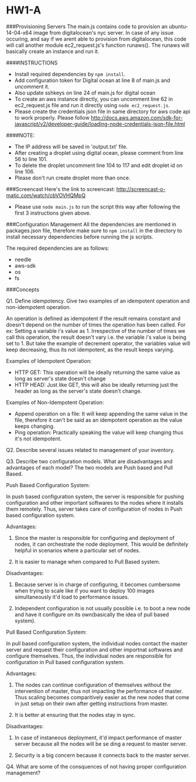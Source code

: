 # HW1-A
###Provisioning Servers
The main.js contains code to provision an ubuntu-14-04-x64 image from digitalocean's nyc server. In case of any issue occuring, and say if we arent able to provision from digitalocean, this code will call another module ec2_request.js's function runaws(). The runaws will basically create an instance and run it. 

####INSTRUCTIONS
* Install required dependencies by `npm install`. 
* Add configuration token for Digital ocean at line 8 of main.js and uncomment it. 
* Also update sshkeys on line 24 of main.js for digital ocean
* To create an aws instance directly, you can uncomment line 62 in ec2_request.js file and run it directly using 
`node ec2_request.js`.
* Please create the credentials json file in same directory for aws code api to work properly. Please follow http://docs.aws.amazon.com/sdk-for-javascript/v2/developer-guide/loading-node-credentials-json-file.html


####NOTE:
* The IP address will be saved in 'output.txt' file.
* After creating a droplet using digital ocean, please comment from line 56 to line 101.
* To delete the droplet uncomment line 104 to 117 and edit droplet id on line 106.
* Please don't run create droplet more than once. 

###Screencast
Here's the link to screencast: http://screencast-o-matic.com/watch/cbVOVHQMpQ

* Please use `node main.js` to run the script this way after following the first 3 instructions given above.

###Configuration Management
All the dependencies are mentioned in packages.json file, therefore make sure to `npm install` in the directory to install necessary dependencies before running the js scripts. 

The required dependencies are as follows:
* needle
* aws-sdk
* os
* fs

###Concepts

Q1. Define idempotency. Give two examples of an idempotent operation and non-idempotent operation.

An operation is defined as idempotent if the result remains constant and doesn't depend on the number of times the operation has been called. For ex: Setting a variable i's value as 1. Irrespective of the number of times we call this operation, the result doesn't vary i.e.  the variable i's value is being set to 1. But take the example of decrement operator, the variables value will keep decreasing, thus its not idempotent, as the result keeps varying. 

Examples of Idempotent Operation:
* HTTP GET: This operation will be ideally returning the same value as long as server's state doesn't change
* HTTP HEAD: Just like GET, this will also be ideally returning just the header as long as the server's state doesn't change.

Examples of Non-Idempotent Operation:
* Append operation on a file: It will keep appending the same value in the file, therefore it can't be said as an idempotent operation as the value keeps changing.
* Ping operation: Practically speaking the value will keep changing thus it's not idempotent.


Q2. Describe several issues related to management of your inventory.



Q3. Describe two configuration models. What are disadvantages and advantages of each model?
The two models are Push based and Pull Based.

Push Based Configuration System:

In push based configuration system, the server is responsible for pushing configuration and other important softwares to the nodes where it installs them remotely. Thus, server takes care of configuration of nodes in Push based configuration system.

Advantages:
1. Since the master is responsible for configuring and deployment of nodes, it can orchestrate the node deployment. This would be definitely helpful in scenarios where a particular set of nodes. 

2. It is easier to manage when compared to Pull Based system.

Disadvantages:
1. Because server is in charge of configuring, it becomes cumbersome when trying to scale like if you want to deploy 100 images simultaneously it'd load to performance issues.

2. Independent configuration is not usually possible i.e. to boot a new node and have it configure on its own(basically the idea of pull based system).

Pull Based Configuration System:

In pull based configuration system, the individual nodes contact the master server and request their configuration and other importnat softwares and configure themselves. Thus, the individual nodes are responsible for configuration in Pull based configuration system.

Advantages:
1. The nodes can continue configuration of themselves without the intervention of master, thus not impacting the performance of master. Thus scaling becomes comparitively easier as the new nodes that come in just setup on their own after getting instructions from master.

2. It is better at ensuring that the nodes stay in sync.

Disadvantages:
1. In case of instaneous deployment, it'd impact performance of master server because all the nodes will be se ding a request to master server. 

2. Security is a big concern because it connects back to the master server. 

Q4. What are some of the consquences of not having proper configuration management?


